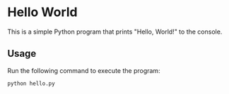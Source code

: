 # Hello World

This is a simple Python program that prints "Hello, World!" to the console.

## Usage

Run the following command to execute the program:

```
python hello.py
```
